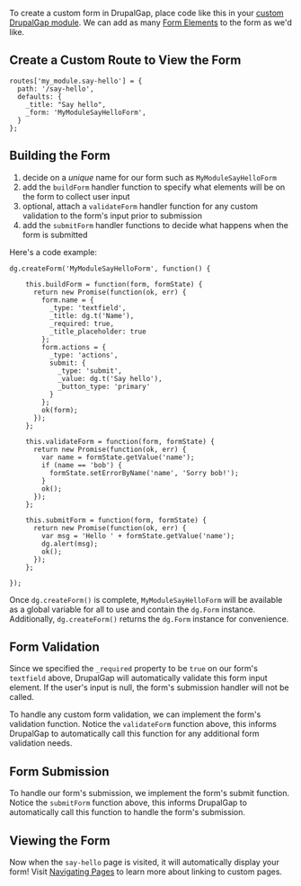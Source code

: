 To create a custom form in DrupalGap, place code like this in your [custom DrupalGap module](../Modules/Create_a_Custom_Module). We can add as many [Form Elements](Form_Elements) to the form as we'd like.

## Create a Custom Route to View the Form

```
routes['my_module.say-hello'] = {
  path: '/say-hello',
  defaults: {
    _title: "Say hello",
    _form: 'MyModuleSayHelloForm',
  }
};
```

## Building the Form

1. decide on a *unique* name for our form such as `MyModuleSayHelloForm`
2. add the `buildForm` handler function to specify what elements will be on the form to collect user input
3. optional, attach a `validateForm` handler function for any custom validation to the form's input prior to submission
4. add the `submitForm` handler functions  to decide what happens when the form is submitted

Here's a code example:
```
dg.createForm('MyModuleSayHelloForm', function() {

    this.buildForm = function(form, formState) {
      return new Promise(function(ok, err) {
        form.name = {
          _type: 'textfield',
          _title: dg.t('Name'),
          _required: true,
          _title_placeholder: true
        };
        form.actions = {
          _type: 'actions',
          submit: {
            _type: 'submit',
            _value: dg.t('Say hello'),
            _button_type: 'primary'
          }
        };
        ok(form);
      });
    };

    this.validateForm = function(form, formState) {
      return new Promise(function(ok, err) {
        var name = formState.getValue('name');
        if (name == 'bob') {
          formState.setErrorByName('name', 'Sorry bob!');
        }
        ok();
      });
    };
  
    this.submitForm = function(form, formState) {
      return new Promise(function(ok, err) {
        var msg = 'Hello ' + formState.getValue('name');
        dg.alert(msg);
        ok();
      });
    };

});
```

Once `dg.createForm()` is complete, `MyModuleSayHelloForm` will be available as a global variable for all to use and
contain the `dg.Form` instance. Additionally, `dg.createForm()` returns the `dg.Form` instance for convenience.

## Form Validation

Since we specified the `_required` property to be `true` on our form's `textfield` above, DrupalGap will automatically validate this form input element. If the user's input is null, the form's submission handler will not be called.

To handle any custom form validation, we can implement the form's validation function. Notice the `validateForm` function above, this informs DrupalGap to automatically call this function for any additional form validation needs.

## Form Submission

To handle our form's submission, we implement the form's submit function. Notice the `submitForm` function above, this informs DrupalGap to automatically call this function to handle the form's submission.

## Viewing the Form

Now when the `say-hello` page is visited, it will automatically display your form! Visit [Navigating Pages](../Pages/Navigating_Pages) to learn more about linking to custom pages.
